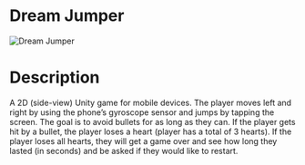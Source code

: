 # Dream Jumper
![Dream Jumper](https://imgur.com/4o7eteR.png)
# Description
A 2D (side-view) Unity game for mobile devices. The player moves left and right by using the phone’s gyroscope sensor and jumps by tapping the screen.
The goal is to avoid bullets for as long as they can. If the player gets hit by a bullet, the player loses a heart (player has a total of 3 hearts).
If the player loses all hearts, they will get a game over and see how long they lasted (in seconds) and be asked if they would like to restart.
